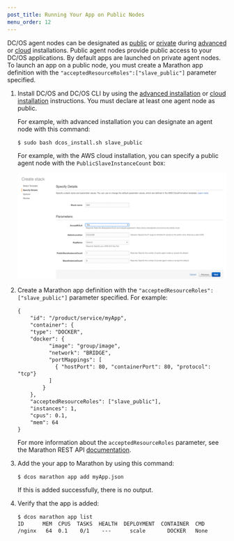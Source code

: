 ```yaml
---
post_title: Running Your App on Public Nodes
menu_order: 12
---
```

DC/OS agent nodes can be designated as [public][1] or [private][2] during [advanced][3] or [cloud][4] installations. Public agent nodes provide public access to your DC/OS applications. By default apps are launched on private agent nodes. To launch an app on a public node, you must create a Marathon app definition with the `"acceptedResourceRoles":["slave_public"]` parameter specified.

1.  Install DC/OS and DC/OS CLI by using the [advanced installation][3] or [cloud installation][4] instructions. You must declare at least one agent node as public.
    
    For example, with advanced installation you can designate an agent node with this command:
    
        $ sudo bash dcos_install.sh slave_public
        
    
    For example, with the AWS cloud installation, you can specify a public agent node with the `PublicSlaveInstanceCount` box:
    
    ![alt text][5]

2.  Create a Marathon app definition with the `"acceptedResourceRoles":["slave_public"]` parameter specified. For example:
    
        {
            "id": "/product/service/myApp",
            "container": {
            "type": "DOCKER",
            "docker": {
                  "image": "group/image",
                  "network": "BRIDGE",
                  "portMappings": [
                    { "hostPort": 80, "containerPort": 80, "protocol": "tcp"}
                  ]
                }
            },
            "acceptedResourceRoles": ["slave_public"],
            "instances": 1,
            "cpus": 0.1,
            "mem": 64
        }
        
    
    For more information about the `acceptedResourceRoles` parameter, see the Marathon REST API [documentation][6].

3.  Add the your app to Marathon by using this command:
    
        $ dcos marathon app add myApp.json
        
    
    If this is added successfully, there is no output.

4.  Verify that the app is added:
    
        $ dcos marathon app list
        ID      MEM  CPUS  TASKS  HEALTH  DEPLOYMENT  CONTAINER  CMD                        
        /nginx   64  0.1    0/1    ---      scale       DOCKER   None

 [1]: /overview/concepts/#public
 [2]: /overview/concepts/#private
 [3]: /administration/installing/custom/
 [4]: /administration/installing/cloud/
 [5]: /assets/images/dcos-aws-step2c.png
 [6]: https://mesosphere.github.io/marathon/docs/rest-api.html